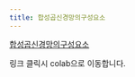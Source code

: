 ```yaml
---
title: 합성곱신경망의구성요소
---
```


[합성곱신경망의구성요소](https://colab.research.google.com/drive/1Wz0Qh3G-vDrWEL1r1eBoN-_ryc3eh12f?usp=sharing)

링크 클릭시 colab으로 이동합니다.
